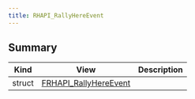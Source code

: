 ```yaml
---
title: RHAPI_RallyHereEvent
---
```


## Summary
| Kind | View | Description |
|------|------|-------------|
|struct|[FRHAPI_RallyHereEvent](/unreal-plugins/all/structfrhapi__rallyhereevent/#structFRHAPI__RallyHereEvent)||

